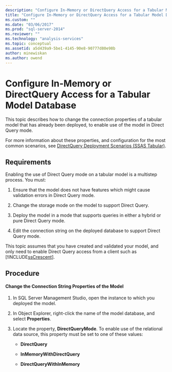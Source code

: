 ```yaml
---
description: "Configure In-Memory or DirectQuery Access for a Tabular Model Database"
title: "Configure In-Memory or DirectQuery Access for a Tabular Model Database | Microsoft Docs"
ms.custom: ""
ms.date: "03/06/2017"
ms.prod: "sql-server-2014"
ms.reviewer: ""
ms.technology: "analysis-services"
ms.topic: conceptual
ms.assetid: a5d439a9-5be1-4145-90e8-90777d80e98b
author: minewiskan
ms.author: owend
---
```

# Configure In-Memory or DirectQuery Access for a Tabular Model Database
  This topic describes how to change the connection properties of a tabular model that has already been deployed, to enable use of the model in Direct Query mode.  
  
 For more information about these properties, and configuration for the most common scenarios, see [DirectQuery Deployment Scenarios &#40;SSAS Tabular&#41;](../directquery-deployment-scenarios-ssas-tabular.md).  
  
## Requirements  
 Enabling the use of Direct Query mode on a tabular model is a multistep process. You must:  
  
1.  Ensure that the model does not have features which might cause validation errors in Direct Query mode.  
  
2.  Change the storage mode on the model to support Direct Query.  
  
3.  Deploy the model in a mode that supports queries in either a hybrid or pure Direct Query mode.  
  
4.  Edit the connection string on the deployed database to support Direct Query mode.  
  
 This topic assumes that you have created and validated your model, and only need to enable Direct Query access from a client such as [!INCLUDE[ssCrescent](../../includes/sscrescent-md.md)].  
  
## Procedure  
  
#### Change the Connection String Properties of the Model  
  
1.  In SQL Server Management Studio, open the instance to which you deployed the model.  
  
2.  In Object Explorer, right-click the name of the model database, and select **Properties**.  
  
3.  Locate the property, **DirectQueryMode**. To enable use of the relational data source, this property must be set to one of these values:  
  
    -   **DirectQuery**  
  
    -   **InMemoryWithDirectQuery**  
  
    -   **DirectQueryWithInMemory**  
  
  
